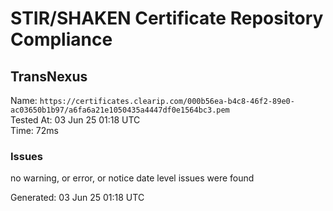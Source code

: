 # STIR/SHAKEN Certificate Repository Compliance

## TransNexus

Name: `https://certificates.clearip.com/000b56ea-b4c8-46f2-89e0-ac03650b1b97/a6fa6a21e1050435a4447df0e1564bc3.pem`\
Tested At: 03 Jun 25 01:18 UTC\
Time: 72ms

### Issues

no warning, or error, or notice date level issues were found

Generated: 03 Jun 25 01:18 UTC